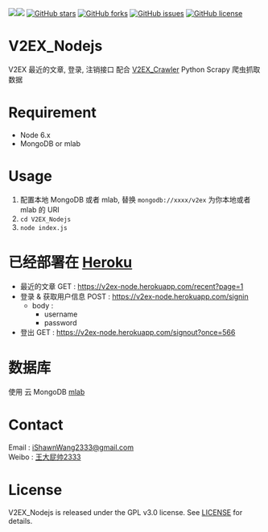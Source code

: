 ![](https://travis-ci.org/iShawnWang/V2EX_Nodejs.svg?branch=master)![][node6x] [![GitHub stars][stars]][stargazers] [![GitHub forks][forks]][network] [![GitHub issues][issues]][issues_url] [![GitHub license][license]][lic_file]

# V2EX_Nodejs
V2EX 最近的文章, 登录, 注销接口
配合 [V2EX_Crawler](https://github.com/iShawnWang/V2EX_Crawler) Python Scrapy 爬虫抓取数据

# Requirement
- Node 6.x
- MongoDB or mlab

# Usage
1. 配置本地 MongoDB 或者 mlab, 替换 `mongodb://xxxx/v2ex` 为你本地或者 mlab 的 URI
2. `cd V2EX_Nodejs`
3. `node index.js`


# 已经部署在 [Heroku](https://www.heroku.com)

- 最近的文章 GET : https://v2ex-node.herokuapp.com/recent?page=1
- 登录 & 获取用户信息 POST : https://v2ex-node.herokuapp.com/signin 
    - body : 
        - username
        - password
- 登出 GET : https://v2ex-node.herokuapp.com/signout?once=566

# 数据库
使用 云 MongoDB [mlab](https://mlab.com)

# Contact

Email : iShawnWang2333@gmail.com  
Weibo : [王大屁帅2333](https://weibo.com/p/1005052848310723/home?from=page_100505&mod=TAB#place)

# License

V2EX_Nodejs is released under the GPL v3.0 license. See [LICENSE](https://github.com/iShawnWang/V2EX_Nodejs/blob/master/LICENSE) for details.

[forks]: https://img.shields.io/github/forks/iShawnWang/V2EX_Nodejs.svg[network]: https://github.com/iShawnWang/V2EX_Nodejs/network

[stars]: https://img.shields.io/github/stars/iShawnWang/V2EX_Nodejs.svg[stargazers]: https://github.com/iShawnWang/V2EX_Nodejs/stargazers

[issues]:https://img.shields.io/github/issues/iShawnWang/V2EX_Nodejs.svg
[issues_url]:https://github.com/iShawnWang/V2EX_Nodejs/issues

[issues_img]: https://img.shields.io/github/issues/iShawnWang/V2EX_Nodejs.svg[issues]: https://github.com/iShawnWang/V2EX_Nodejs/issues

[node6x]:https://img.shields.io/badge/node-v6.x-brightgreen.svg

[license]:https://img.shields.io/badge/license-GPL%20V3-red.svg

[lic_file]:https://raw.githubusercontent.com/xiyouMc/WebHubBot/master/LICENSE

